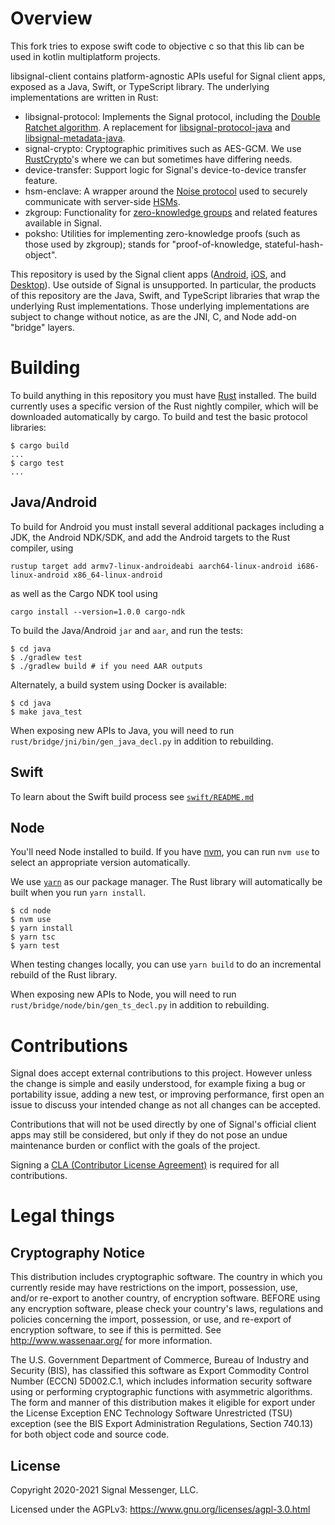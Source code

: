 # Overview

This fork tries to expose swift code to objective c so that this lib can be used in kotlin multiplatform projects.

libsignal-client contains platform-agnostic APIs useful for Signal client apps, exposed as a Java,
Swift, or TypeScript library. The underlying implementations are written in Rust:

- libsignal-protocol: Implements the Signal protocol, including the [Double Ratchet algorithm][]. A
  replacement for [libsignal-protocol-java][] and [libsignal-metadata-java][].
- signal-crypto: Cryptographic primitives such as AES-GCM. We use [RustCrypto][]'s where we can
  but sometimes have differing needs.
- device-transfer: Support logic for Signal's device-to-device transfer feature.
- hsm-enclave: A wrapper around the [Noise protocol][] used to securely communicate with server-side [HSMs][].
- zkgroup: Functionality for [zero-knowledge groups][] and related features available in Signal.
- poksho: Utilities for implementing zero-knowledge proofs (such as those used by zkgroup); stands for "proof-of-knowledge, stateful-hash-object".

This repository is used by the Signal client apps ([Android][], [iOS][], and [Desktop][]). Use
outside of Signal is unsupported. In particular, the products of this repository are the Java,
Swift, and TypeScript libraries that wrap the underlying Rust implementations. Those underlying
implementations are subject to change without notice, as are the JNI, C, and Node add-on "bridge"
layers.

[Double Ratchet algorithm]: https://signal.org/docs/
[libsignal-protocol-java]: https://github.com/signalapp/libsignal-protocol-java
[libsignal-metadata-java]: https://github.com/signalapp/libsignal-metadata-java
[RustCrypto]: https://github.com/RustCrypto
[Noise protocol]: http://noiseprotocol.org/
[HSMs]: https://en.wikipedia.org/wiki/Hardware_security_module
[zero-knowledge groups]: https://signal.org/blog/signal-private-group-system/
[Android]: https://github.com/signalapp/Signal-Android
[iOS]: https://github.com/signalapp/Signal-iOS
[Desktop]: https://github.com/signalapp/Signal-Desktop


# Building

To build anything in this repository you must have [Rust](https://rust-lang.org) installed.
The build currently uses a specific version of the Rust nightly compiler, which
will be downloaded automatically by cargo. To build and test the basic protocol
libraries:

```shell
$ cargo build
...
$ cargo test
...
```

## Java/Android

To build for Android you must install several additional packages including a JDK,
the Android NDK/SDK, and add the Android targets to the Rust compiler, using

```rustup target add armv7-linux-androideabi aarch64-linux-android i686-linux-android x86_64-linux-android```

as well as the Cargo NDK tool using

```cargo install --version=1.0.0 cargo-ndk```

To build the Java/Android ``jar`` and ``aar``, and run the tests:

```shell
$ cd java
$ ./gradlew test
$ ./gradlew build # if you need AAR outputs
```

Alternately, a build system using Docker is available:

```shell
$ cd java
$ make java_test
```

When exposing new APIs to Java, you will need to run `rust/bridge/jni/bin/gen_java_decl.py` in
addition to rebuilding.


## Swift

To learn about the Swift build process see [``swift/README.md``](swift/)


## Node

You'll need Node installed to build. If you have [nvm][], you can run `nvm use` to select an
appropriate version automatically.

We use [`yarn`](https://classic.yarnpkg.com/) as our package manager. The Rust library will automatically be built when you run `yarn install`.

```shell
$ cd node
$ nvm use
$ yarn install
$ yarn tsc
$ yarn test
```

When testing changes locally, you can use `yarn build` to do an incremental rebuild of the Rust library.

When exposing new APIs to Node, you will need to run `rust/bridge/node/bin/gen_ts_decl.py` in
addition to rebuilding.

[nvm]: https://github.com/nvm-sh/nvm


# Contributions

Signal does accept external contributions to this project. However unless the change is
simple and easily understood, for example fixing a bug or portability issue, adding a new
test, or improving performance, first open an issue to discuss your intended change as not
all changes can be accepted.

Contributions that will not be used directly by one of Signal's official client apps may still be
considered, but only if they do not pose an undue maintenance burden or conflict with the goals of
the project.

Signing a [CLA (Contributor License Agreement)](https://signal.org/cla/) is required for all contributions.

# Legal things
## Cryptography Notice

This distribution includes cryptographic software. The country in which you currently reside may have restrictions on
the import, possession, use, and/or re-export to another country, of encryption software.  BEFORE using any encryption
software, please check your country's laws, regulations and policies concerning the import, possession, or use, and
re-export of encryption software, to see if this is permitted.  See <http://www.wassenaar.org/> for more information.

The U.S. Government Department of Commerce, Bureau of Industry and Security (BIS), has classified this software as
Export Commodity Control Number (ECCN) 5D002.C.1, which includes information security software using or performing
cryptographic functions with asymmetric algorithms.  The form and manner of this distribution makes it eligible for
export under the License Exception ENC Technology Software Unrestricted (TSU) exception (see the BIS Export
Administration Regulations, Section 740.13) for both object code and source code.

## License

Copyright 2020-2021 Signal Messenger, LLC.

Licensed under the AGPLv3: https://www.gnu.org/licenses/agpl-3.0.html
